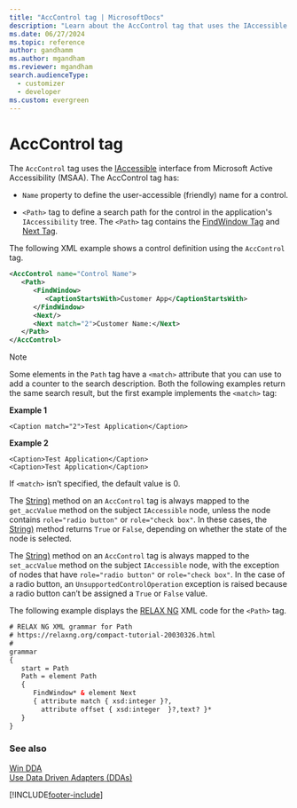 ```yaml
---
title: "AccControl tag | MicrosoftDocs"
description: "Learn about the AccControl tag that uses the IAccessible interface from Microsoft Active Accessibility."
ms.date: 06/27/2024
ms.topic: reference
author: gandhamm
ms.author: mgandham
ms.reviewer: mgandham
search.audienceType: 
  - customizer
  - developer
ms.custom: evergreen
---
```

# AccControl tag
The `AccControl` tag uses the [IAccessible](https://msdn.microsoft.com/library/accessibility.iaccessible\(v=vs.110\).aspx) interface from Microsoft Active Accessibility (MSAA). The AccControl tag has:  
  
- `Name` property to define the user-accessible (friendly) name for a control.  
  
- `<Path>` tag to define a search path for the control in the application's `IAccessibility` tree. The `<Path>` tag contains the [FindWindow Tag](../unified-service-desk/find-window-tag.md) and [Next Tag](../unified-service-desk/next-tag-windda.md).  
  
The following XML example shows a control definition using the `AccControl` tag.  
  
```xml  
<AccControl name="Control Name">  
   <Path>   
      <FindWindow>  
         <CaptionStartsWith>Customer App</CaptionStartsWith>  
      </FindWindow>  
      <Next/>  
      <Next match="2">Customer Name:</Next>  
   </Path>  
</AccControl>  
```  
  
> [!NOTE]
> Some elements in the `Path` tag have a `<match>` attribute that you can use to add a counter to the search description. Both the following examples return the same search result, but the first example implements the `<match>` tag:  
> 
>  **Example 1**  
> 
>    ```  
>    <Caption match="2">Test Application</Caption>  
>    ```  
>  **Example 2**
> 
>  ```  
>  <Caption>Test Application</Caption>  
>  <Caption>Test Application</Caption>  
>  ```  
> If `<match>` isn’t specified, the default value is 0.  
  
 The [String)](/dotnet/api/microsoft.uii.hostedapplicationtoolkit.datadrivenadapter.datadrivenadapterbase.getcontrolvalue) method on an `AccControl` tag is always mapped to the `get_accValue` method on the subject `IAccessible` node, unless the node contains `role="radio button"` or `role="check box"`. In these cases, the [String)](/dotnet/api/microsoft.uii.hostedapplicationtoolkit.datadrivenadapter.datadrivenadapterbase.getcontrolvalue) method returns `True` or `False`, depending on whether the state of the node is selected.  
  
 The [String)](/dotnet/api/microsoft.uii.hostedapplicationtoolkit.datadrivenadapter.datadrivenadapterbase.setcontrolvalue) method on an `AccControl` tag is always mapped to the `set_accValue` method on the subject `IAccessible` node, with the exception of nodes that have `role="radio button"` or `role="check box"`. In the case of a radio button, an `UnsupportedControlOperation` exception is raised because a radio button can’t be assigned a `True` or `False` value.  
  
 The following example displays the [RELAX NG](https://relaxng.org/compact-tutorial-20030326.html) XML code for the `<Path>` tag.  
  
```xml  
# RELAX NG XML grammar for Path  
# https://relaxng.org/compact-tutorial-20030326.html  
#  
grammar   
{  
   start = Path  
   Path = element Path   
   {   
      FindWindow* & element Next   
      { attribute match { xsd:integer }?,  
        attribute offset { xsd:integer  }?,text? }*   
   }  
}  
```  
  
### See also

[Win DDA](../unified-service-desk/windda.md)  
[Use Data Driven Adapters (DDAs)](../unified-service-desk/use-data-driven-adapters-ddas.md)  

[!INCLUDE[footer-include](../includes/footer-banner.md)]
